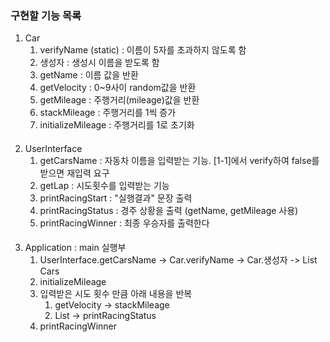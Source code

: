 ### 구현할 기능 목록
1. Car
   1. verifyName (static) : 이름이 5자를 초과하지 않도록 함
   2. 생성자 : 생성시 이름을 받도록 함
   3. getName : 이름 값을 반환
   4. getVelocity : 0~9사이 random값을 반환
   5. getMileage : 주행거리(mileage)값을 반환
   6. stackMileage : 주행거리를 1씩 증가
   7. initializeMileage : 주행거리를 1로 초기화
####
2. UserInterface
    1. getCarsName : 자동차 이름을 입력받는 기능. [1-1]에서 verify하여 false를 받으면 재입력 요구
    2. getLap : 시도횟수를 입력받는 기능
    3. printRacingStart : "실행결과" 문장 출력
    4. printRacingStatus : 경주 상황을 출력 (getName, getMileage 사용)
    5. printRacingWinner : 최종 우승자를 출력한다
####
3. Application : main 실행부
    1. UserInterface.getCarsName -> Car.verifyName -> Car.생성자 -> List<Car> Cars
    2. initializeMileage
    3. 입력받은 시도 횟수 만큼 아래 내용을 반복 
       1. getVelocity -> stackMileage
       2. List<Car> -> printRacingStatus
    4. printRacingWinner